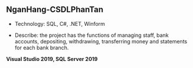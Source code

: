 ## NganHang-CSDLPhanTan

* Technology: SQL, C#, .NET, Winform

* Describe: the project has the functions of managing staff, bank accounts, depositing, withdrawing, transferring money and statements for each bank branch.


**Visual Studio 2019, SQL Server 2019**
